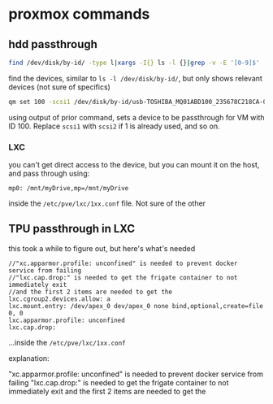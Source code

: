 # proxmox commands

## hdd passthrough
```bash
find /dev/disk/by-id/ -type l|xargs -I{} ls -l {}|grep -v -E '[0-9]$' |sort -k11|cut -d' ' -f9,10,11,12
```
find the devices, similar to `ls -l /dev/disk/by-id/`, but only shows relevant devices (not sure of specifics)

```bash
qm set 100 -scsi1 /dev/disk/by-id/usb-TOSHIBA_MQ01ABD100_235678C218CA-0:0
```
using output of prior command, sets a device to be passthrough for VM with ID 100. Replace `scsi1` with `scsi2` if 1 is already used, and so on.


### LXC
you can't get direct access to the device, but you can mount it on the host, and pass through using:

```
mp0: /mnt/myDrive,mp=/mnt/myDrive
```
inside the `/etc/pve/lxc/1xx.conf` file. Not sure of the other



## TPU passthrough in LXC

this took a while to figure out, but here's what's needed

```
//"xc.apparmor.profile: unconfined" is needed to prevent docker service from failing
//"lxc.cap.drop:" is needed to get the frigate container to not immediately exit
//and the first 2 items are needed to get the 
lxc.cgroup2.devices.allow: a
lxc.mount.entry: /dev/apex_0 dev/apex_0 none bind,optional,create=file 0, 0
lxc.apparmor.profile: unconfined
lxc.cap.drop:
```
...inside the `/etc/pve/lxc/1xx.conf`

explanation:

"xc.apparmor.profile: unconfined" is needed to prevent docker service from failing
"lxc.cap.drop:" is needed to get the frigate container to not immediately exit
and the first 2 items are needed to get the 

